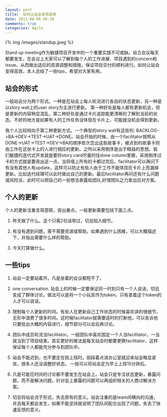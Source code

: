 ```yaml
---
layout: post
title:  如何让站会变得高效
date: 2013-08-06 06:38
comments: true
categories: Agile
---
```


{% img /images/standup.jpeg %}

Stand up meeting作为敏捷项目开发中的一个重要实践不可或缺。站立会议每天都要发生，在会议上大家可以了解到每个人的工作进展、项目遇到的concern和issue，从而做出适应的资源调整和措施，保证项目交付的顺利进行。如何让站会变得高效，本人总结了一些tips，希望对大家有用。

<!-- more -->

## 站会的形式

一般站会分为两个形式。一种是在站会上每人轮流进行各自的状态更新，另一种是以story wall上的user story为主进行更新。
第一种好处是每人都有更新机会，但是更新的内容稍显混乱，第二种好处是通过卡片追踪能更清晰的了解到当前的状态，不好的地方是如果有人的工作任务没体现在卡片上，可能就没机会得到更新。

我个人比较倾向于第二种更新方式。一个典型的story wall有这些列: BACKLOG->BA->DEV->TEST->UAT->DONE。站会开始的时候，由一个facilitator按照从DONE->UAT->TEST->DEV->BA的顺序依次念出这些故事卡，被点到的故事卡则由工作在这张卡上的人进行相应的更新。之所以采用倒序是出于精益的思想。我 们敏捷的迭代式开发就是要将story card尽量的往done column里挪，采用倒序过卡的方式就是要突出这一点。当将墙上所有的卡都过完后，facilitator可以再问下有没有其他人有update，这样可以防止有些人由于工作不能体现在卡片上而漏掉更新。比如迭代经理可以此时做出自己的更新。最后facilitator再问还有什么问题或风险没，此时可以把自己的一些想法表露给团队,好借团队之力拿出应对方案。


## 个人的更新

个人的更新注重言简意赅，突出重点。一般更新需要包括下面三点。

1. 昨天做了什么。这个只需2句话带过，切忌陷入细节。

2. 有没有遇到问题，需不需要资源或帮助。如果遇到什么困难，可以大概描述下，并指出需要什么样的帮助。

3. 今天打算做什么。


## 一些tips

1. 站会一定要站着开。凡是坐着的会议都短不了。

2. one conversation. 站会上的时候一定要保证同一时刻只有一个人说话，切忌变成了群体讨论。做法可以是将一个小玩具作为token，只有拿着这个token的人才可以说话。

3. 限制每个人更新的时间。有些人在更新自己工作状态的时候喜欢讲的很细节，无形中浪费了很多时间。这时候facilitator就需要适时的打断他，可以告诉他只要给出大概的内容进行，细节部分可以会后再讨论。

4. 团队中成员轮流当facilitator。一般团队中喜欢固定一个人当facilitator，一当就当到了项目结束。其实更好的做法是每天站会时都要更换facilitator，这样保证每个人都能充分参与到团队中。

5. 站会不能迟到，也不要定在刚上班时。刚踩着点进办公室就迎来站会略显紧张，很多人还没调整好状态。
一般可以将站会定为早上上班15分钟后。

6. 凡是可能花时间的讨论都不要发生在站会上。站会只是专注状态更新，暴露问题，而不是解决问题。针对会上暴露的问题可以再组织相关的人商讨解决方案。

7. 切忌将站会流于形式，失去原有的意义。站会注重的是team间横向的沟通，并且每天都会发生，如果不能坚持就说明了团队间配合出现了问题，失去了快速反馈的意义。


